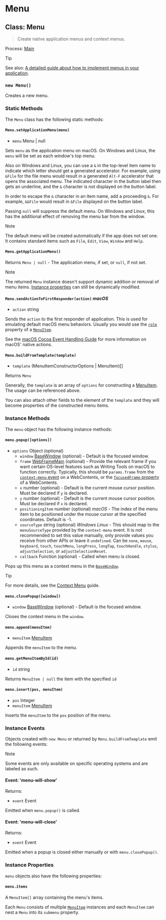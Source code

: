# Menu

## Class: Menu

> Create native application menus and context menus.

Process: [Main](../glossary.md#main-process)

> [!TIP]
> See also: [A detailed guide about how to implement menus in your application](../tutorial/menus.md).

### `new Menu()`

Creates a new menu.

### Static Methods

The `Menu` class has the following static methods:

#### `Menu.setApplicationMenu(menu)`

- `menu` Menu | null

Sets `menu` as the application menu on macOS. On Windows and Linux, the
`menu` will be set as each window's top menu.

Also on Windows and Linux, you can use a `&` in the top-level item name to
indicate which letter should get a generated accelerator. For example, using
`&File` for the file menu would result in a generated `Alt-F` accelerator that
opens the associated menu. The indicated character in the button label then gets an
underline, and the `&` character is not displayed on the button label.

In order to escape the `&` character in an item name, add a proceeding `&`. For example, `&&File` would result in `&File` displayed on the button label.

Passing `null` will suppress the default menu. On Windows and Linux,
this has the additional effect of removing the menu bar from the window.

> [!NOTE]
> The default menu will be created automatically if the app does not set one.
> It contains standard items such as `File`, `Edit`, `View`, `Window` and `Help`.

#### `Menu.getApplicationMenu()`

Returns `Menu | null` - The application menu, if set, or `null`, if not set.

> [!NOTE]
> The returned `Menu` instance doesn't support dynamic addition or
> removal of menu items. [Instance properties](#instance-properties) can still
> be dynamically modified.

#### `Menu.sendActionToFirstResponder(action)` _macOS_

- `action` string

Sends the `action` to the first responder of application. This is used for
emulating default macOS menu behaviors. Usually you would use the
[`role`](../tutorial/menus.md#roles) property of a [`MenuItem`](menu-item.md).

See the [macOS Cocoa Event Handling Guide](https://developer.apple.com/library/mac/documentation/Cocoa/Conceptual/EventOverview/EventArchitecture/EventArchitecture.html#//apple_ref/doc/uid/10000060i-CH3-SW7)
for more information on macOS' native actions.

#### `Menu.buildFromTemplate(template)`

- `template` (MenuItemConstructorOptions | MenuItem)[]

Returns `Menu`

Generally, the `template` is an array of `options` for constructing a
[MenuItem](menu-item.md). The usage can be referenced above.

You can also attach other fields to the element of the `template` and they will become properties of the constructed menu items.

### Instance Methods

The `menu` object has the following instance methods:

#### `menu.popup([options])`

- `options` Object (optional)
  - `window` [BaseWindow](base-window.md) (optional) - Default is the focused window.
  - `frame` [WebFrameMain](web-frame-main.md) (optional) - Provide the relevant frame
    if you want certain OS-level features such as Writing Tools on macOS to function correctly. Typically, this should be `params.frame` from the [`context-menu` event](web-contents.md#event-context-menu) on a WebContents, or the [`focusedFrame` property](web-contents.md#contentsfocusedframe-readonly) of a WebContents.
  - `x` number (optional) - Default is the current mouse cursor position.
    Must be declared if `y` is declared.
  - `y` number (optional) - Default is the current mouse cursor position.
    Must be declared if `x` is declared.
  - `positioningItem` number (optional) _macOS_ - The index of the menu item to
    be positioned under the mouse cursor at the specified coordinates. Default
    is -1.
  - `sourceType` string (optional) _Windows_ _Linux_ - This should map to the `menuSourceType`
    provided by the `context-menu` event. It is not recommended to set this value manually,
    only provide values you receive from other APIs or leave it `undefined`.
    Can be `none`, `mouse`, `keyboard`, `touch`, `touchMenu`, `longPress`, `longTap`, `touchHandle`, `stylus`, `adjustSelection`, or `adjustSelectionReset`.
  - `callback` Function (optional) - Called when menu is closed.

Pops up this menu as a context menu in the [`BaseWindow`](base-window.md).

> [!TIP]
> For more details, see the [Context Menu](../tutorial/context-menu.md) guide.

#### `menu.closePopup([window])`

- `window` [BaseWindow](base-window.md) (optional) - Default is the focused window.

Closes the context menu in the `window`.

#### `menu.append(menuItem)`

- `menuItem` [MenuItem](menu-item.md)

Appends the `menuItem` to the menu.

#### `menu.getMenuItemById(id)`

- `id` string

Returns `MenuItem | null` the item with the specified `id`

#### `menu.insert(pos, menuItem)`

- `pos` Integer
- `menuItem` [MenuItem](menu-item.md)

Inserts the `menuItem` to the `pos` position of the menu.

### Instance Events

Objects created with `new Menu` or returned by `Menu.buildFromTemplate` emit the following events:

> [!NOTE]
> Some events are only available on specific operating systems and are
> labeled as such.

#### Event: 'menu-will-show'

Returns:

- `event` Event

Emitted when `menu.popup()` is called.

#### Event: 'menu-will-close'

Returns:

- `event` Event

Emitted when a popup is closed either manually or with `menu.closePopup()`.

### Instance Properties

`menu` objects also have the following properties:

#### `menu.items`

A `MenuItem[]` array containing the menu's items.

Each `Menu` consists of multiple [`MenuItem`](menu-item.md) instances and each `MenuItem`
can nest a `Menu` into its `submenu` property.
